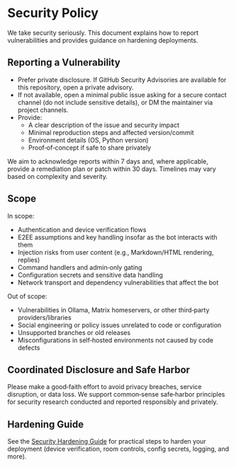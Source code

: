 # Security Policy

We take security seriously. This document explains how to report vulnerabilities and provides guidance on hardening deployments.

## Reporting a Vulnerability

- Prefer private disclosure. If GitHub Security Advisories are available for this repository, open a private advisory.
- If not available, open a minimal public issue asking for a secure contact channel (do not include sensitive details), or DM the maintainer via project channels.
- Provide:
  - A clear description of the issue and security impact
  - Minimal reproduction steps and affected version/commit
  - Environment details (OS, Python version)
  - Proof‑of‑concept if safe to share privately

We aim to acknowledge reports within 7 days and, where applicable, provide a remediation plan or patch within 30 days. Timelines may vary based on complexity and severity.

## Scope

In scope:

- Authentication and device verification flows
- E2EE assumptions and key handling insofar as the bot interacts with them
- Injection risks from user content (e.g., Markdown/HTML rendering, replies)
- Command handlers and admin‑only gating
- Configuration secrets and sensitive data handling
- Network transport and dependency vulnerabilities that affect the bot

Out of scope:

- Vulnerabilities in Ollama, Matrix homeservers, or other third‑party providers/libraries
- Social engineering or policy issues unrelated to code or configuration
- Unsupported branches or old releases
- Misconfigurations in self‑hosted environments not caused by code defects

## Coordinated Disclosure and Safe Harbor

Please make a good‑faith effort to avoid privacy breaches, service disruption, or data loss. We support common‑sense safe‑harbor principles for security research conducted and reported responsibly and privately.

## Hardening Guide

See the [Security Hardening Guide](docs/security.md) for practical steps to harden your deployment (device verification, room controls, config secrets, logging, and more).
